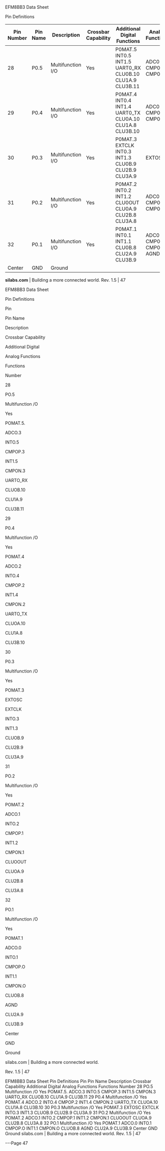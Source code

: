 EFM8BB3 Data Sheet

Pin Definitions




|Pin<br>Number|Pin Name|Description|Crossbar Capability|Additional Digital<br>Functions|Analog Functions|
|---|---|---|---|---|---|
|28|P0.5|Multifunction I/O|Yes|P0MAT.5<br>INT0.5<br>INT1.5<br>UART0_RX<br>CLU0B.10<br>CLU1A.9<br>CLU3B.11|ADC0.3<br>CMP0P.3<br>CMP0N.3|
|29|P0.4|Multifunction I/O|Yes|P0MAT.4<br>INT0.4<br>INT1.4<br>UART0_TX<br>CLU0A.10<br>CLU1A.8<br>CLU3B.10|ADC0.2<br>CMP0P.2<br>CMP0N.2|
|30|P0.3|Multifunction I/O|Yes|P0MAT.3<br>EXTCLK<br>INT0.3<br>INT1.3<br>CLU0B.9<br>CLU2B.9<br>CLU3A.9|EXTOSC|
|31|P0.2|Multifunction I/O|Yes|P0MAT.2<br>INT0.2<br>INT1.2<br>CLU0OUT<br>CLU0A.9<br>CLU2B.8<br>CLU3A.8|ADC0.1<br>CMP0P.1<br>CMP0N.1|
|32|P0.1|Multifunction I/O|Yes|P0MAT.1<br>INT0.1<br>INT1.1<br>CLU0B.8<br>CLU2A.9<br>CLU3B.9|ADC0.0<br>CMP0P.0<br>CMP0N.0<br>AGND|
|Center|GND|Ground||||


**silabs.com** | Building a more connected world. Rev. 1.5 | 47



EFM8BB3 Data Sheet

Pin Definitions

Pin

Pin Name

Description

Crossbar Capability

Additional Digital

Analog Functions

Functions

Number

28

PO.5

Multifunction /O

Yes

POMAT.5.

ADCO.3

INTO.5

CMPOP.3

INT1.5

CMPON.3

UARTO_RX

CLUOB.10

CLU1A.9

CLU3B.11

29

P0.4

Multifunction /O

Yes

POMAT.4

ADCO.2

INTO.4

CMPOP.2

INT1.4

CMPON.2

UARTO_TX

CLUOA.10

CLU1A.8

CLU3B.10

30

P0.3

Multifunction /O

Yes

POMAT.3

EXTOSC

EXTCLK

INTO.3

INT1.3

CLUOB.9

CLU2B.9

CLU3A.9

31

PO.2

Multifunction /O

Yes

POMAT.2

ADCO.1

INTO.2

CMPOP.1

INT1.2

CMPON.1

CLUOOUT

CLUOA.9

CLU2B.8

CLU3A.8

32

PO.1

Multifunction /O

Yes

POMAT.1

ADCO.0

INTO.1

CMPOP.O

INT1.1

CMPON.O

CLUOB.8

AGND

CLU2A.9

CLU3B.9

Center

GND

Ground

silabs.com | Building a more connected world.

Rev. 1.5 | 47

EFM8BB3 Data Sheet
Pin Definitions
Pin Pin Name Description Crossbar Capability Additional Digital Analog Functions
Functions
Number
28 PO.5 Multifunction /O Yes POMAT.5. ADCO.3
INTO.5 CMPOP.3
INT1.5 CMPON.3
UARTO_RX
CLUOB.10
CLU1A.9
CLU3B.11
29 P0.4 Multifunction /O Yes POMAT.4 ADCO.2
INTO.4 CMPOP.2
INT1.4 CMPON.2
UARTO_TX
CLUOA.10
CLU1A.8
CLU3B.10
30 P0.3 Multifunction /O Yes POMAT.3 EXTOSC
EXTCLK
INTO.3
INT1.3
CLUOB.9
CLU2B.9
CLU3A.9
31 PO.2 Multifunction /O Yes POMAT.2 ADCO.1
INTO.2 CMPOP.1
INT1.2 CMPON.1
CLUOOUT
CLUOA.9
CLU2B.8
CLU3A.8
32 PO.1 Multifunction /O Yes POMAT.1 ADCO.0
INTO.1 CMPOP.O
INT1.1 CMPON.O
CLUOB.8 AGND
CLU2A.9
CLU3B.9
Center GND Ground
silabs.com | Building a more connected world. Rev. 1.5 | 47


---Page 47 

